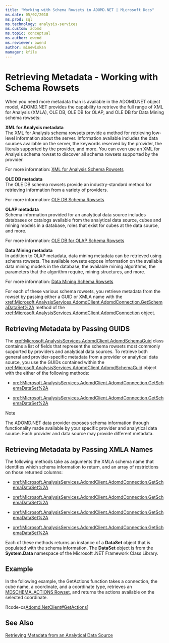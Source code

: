 ```yaml
---
title: "Working with Schema Rowsets in ADOMD.NET | Microsoft Docs"
ms.date: 05/02/2018
ms.prod: sql
ms.technology: analysis-services
ms.custom: adomd
ms.topic: conceptual
ms.author: owend
ms.reviewer: owend
author: minewiskan
manager: kfile
---
```

# Retrieving Metadata - Working with Schema Rowsets
  When you need more metadata than is available in the ADOMD.NET object model, ADOMD.NET provides the capability to retrieve the full range of XML for Analysis (XMLA), OLE DB, OLE DB for OLAP, and OLE DB for Data Mining schema rowsets:  
  
 **XML for Analysis metadata**  
 The XML for Analysis schema rowsets provide a method for retrieving low-level information about the server. Information available includes the data sources available on the server, the keywords reserved by the provider, the literals supported by the provider, and more. You can even use an XML for Analysis schema rowset to discover all schema rowsets supported by the provider.  
  
 For more information: [XML for Analysis Schema Rowsets](../../analysis-services/schema-rowsets/xml/xml-for-analysis-schema-rowsets.md)  
  
 **OLE DB metadata**  
 The OLE DB schema rowsets provide an industry-standard method for retrieving information from a variety of providers.  
  
 For more information: [OLE DB Schema Rowsets](../../analysis-services/schema-rowsets/ole-db/ole-db-schema-rowsets.md)  
  
 **OLAP metadata**  
 Schema information provided for an analytical data source includes databases or catalogs available from the analytical data source, cubes and mining models in a database, roles that exist for cubes at the data source, and more.  
  
 For more information: [OLE DB for OLAP Schema Rowsets](../../analysis-services/schema-rowsets/ole-db-olap/ole-db-for-olap-schema-rowsets.md)  
  
 **Data Mining metadata**  
 In addition to OLAP metadata, data mining metadata can be retrieved using schema rowsets. The available rowsets expose information on the available data mining models in the database, the available mining algorithms, the parameters that the algorithm require, mining structures, and more.  
  
 For more information: [Data Mining Schema Rowsets](../../analysis-services/schema-rowsets/data-mining/data-mining-schema-rowsets.md)  
  
 For each of these various schema rowsets, you retrieve metadata from the rowset by passing either a GUID or XMLA name with the <xref:Microsoft.AnalysisServices.AdomdClient.AdomdConnection.GetSchemaDataSet%2A> method of the <xref:Microsoft.AnalysisServices.AdomdClient.AdomdConnection> object.  
  
## Retrieving Metadata by Passing GUIDS  
 The <xref:Microsoft.AnalysisServices.AdomdClient.AdomdSchemaGuid> class contains a list of fields that represent the schema rowsets most commonly supported by providers and analytical data sources. To retrieve both general and provider-specific metadata from a provider or analytical data source, you use the GUIDs contained within the <xref:Microsoft.AnalysisServices.AdomdClient.AdomdSchemaGuid> object with the either of the following methods:  
  
-   <xref:Microsoft.AnalysisServices.AdomdClient.AdomdConnection.GetSchemaDataSet%2A>  
  
-   <xref:Microsoft.AnalysisServices.AdomdClient.AdomdConnection.GetSchemaDataSet%2A>  
  
> [!NOTE]  
>  The ADOMD.NET data provider exposes schema information through functionality made available by your specific provider and analytical data source. Each provider and data source may provide different metadata.  
  
## Retrieving Metadata by Passing XMLA Names  
 The following methods take as arguments the XMLA schema name that identifies which schema information to return, and an array of restrictions on those returned columns:  
  
-   <xref:Microsoft.AnalysisServices.AdomdClient.AdomdConnection.GetSchemaDataSet%2A>  
  
-   <xref:Microsoft.AnalysisServices.AdomdClient.AdomdConnection.GetSchemaDataSet%2A>  
  
-   <xref:Microsoft.AnalysisServices.AdomdClient.AdomdConnection.GetSchemaDataSet%2A>  
  
-   <xref:Microsoft.AnalysisServices.AdomdClient.AdomdConnection.GetSchemaDataSet%2A>  
  
 Each of these methods returns an instance of a **DataSet** object that is populated with the schema information. The **DataSet** object is from the **System.Data** namespace of the Microsoft .NET Framework Class Library.  
  
## Example  
 In the following example, the GetActions function takes a connection, the cube name, a coordinate, and a coordinate type, retrieves an [MDSCHEMA_ACTIONS Rowset](../../analysis-services/schema-rowsets/ole-db-olap/mdschema-actions-rowset.md), and returns the actions available on the selected coordinate.  
  
 [!code-cs[Adomd.NetClient#GetActions](../../analysis-services/multidimensional-models-adomd-net-client/codesnippet/csharp/retrieving-metadata-work_0_1.cs)]  
  
## See Also  
 [Retrieving Metadata from an Analytical Data Source](../../analysis-services/multidimensional-models-adomd-net-client/retrieving-metadata-from-an-analytical-data-source.md)  
  
  
